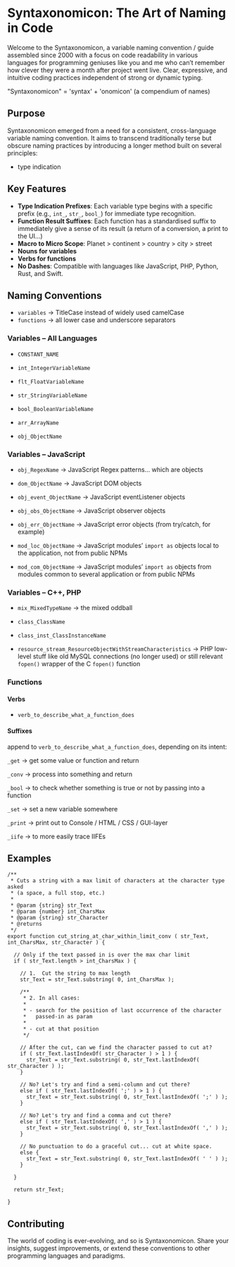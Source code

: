 # Syntaxonomicon: The Art of Naming in Code

Welcome to the Syntaxonomicon, a variable naming convention / guide assembled since 2000 with a focus on code readability in various languages for programming geniuses like you and me who can’t remember how clever they were a month after project went live. Clear, expressive, and intuitive coding practices independent of strong or dynamic typing.

"Syntaxonomicon" = 'syntax' +  'onomicon' (a compendium of names)

## Purpose

Syntaxonomicon emerged from a need for a consistent, cross-language variable naming convention. It aims to transcend traditionally terse but obscure naming practices by introducing a longer method built on several principles:

- type indication

## Key Features

- **Type Indication Prefixes**: Each variable type begins with a specific prefix (e.g., `int_`, `str_`, `bool_`) for immediate type recognition.
- **Function Result Suffixes**: Each function has a standardised suffix to immediately give a sense of its result (a return of a conversion, a print to the UI…)
- **Macro to Micro Scope**: Planet > continent > country > city > street
- **Nouns for variables**
- **Verbs for functions**
- **No Dashes**: Compatible with languages like JavaScript, PHP, Python, Rust, and Swift.

## Naming Conventions

- `variables` → TitleCase instead of widely used camelCase
- `functions` → all lower case and underscore separators

### Variables – All Languages

- `CONSTANT_NAME`

- `int_IntegerVariableName`

- `flt_FloatVariableName`

- `str_StringVariableName`

- `bool_BooleanVariableName`

- `arr_ArrayName`

- `obj_ObjectName`

### Variables – JavaScript

- `obj_RegexName` → JavaScript Regex patterns… which are objects

- `dom_ObjectName` → JavaScript DOM objects

- `obj_event_ObjectName` → JavaScript eventListener objects

- `obj_obs_ObjectName` →	JavaScript observer objects

- `obj_err_ObjectName` → JavaScript error objects (from try/catch, for example)

- `mod_loc_ObjectName` →	JavaScript modules’ `import as` objects local to the application, not from public NPMs

- `mod_com_ObjectName` → JavaScript modules’ `import as` objects from modules common to several application or from public NPMs

### Variables – C++, PHP

- `mix_MixedTypeName` → the mixed oddball

- `class_ClassName`

- `class_inst_ClassInstanceName`

- `resource_stream_ResourceObjectWithStreamCharacteristics` → PHP low-level stuff like old MySQL connections (no longer used) or still relevant `fopen()` wrapper of the C `fopen()` function

### Functions

#### Verbs

- `verb_to_describe_what_a_function_does`

#### Suffixes

append to `verb_to_describe_what_a_function_does`, depending on its intent:

`_get` → get some value or function and return

`_conv` → process into something and return

`_bool` → to check whether something is true or not by passing into a function

`_set` → set a new variable somewhere

`_print` → print out to Console / HTML / CSS / GUI-layer

`_iife` → to more easily trace IIFEs

## Examples

``````JS
/**
 * Cuts a string with a max limit of characters at the character type asked
 * (a space, a full stop, etc.)
 *
 * @param {string} str_Text
 * @param {number} int_CharsMax
 * @param {string} str_Character
 * @returns
 */
export function cut_string_at_char_within_limit_conv ( str_Text, int_CharsMax, str_Character ) {

  // Only if the text passed in is over the max char limit
  if ( str_Text.length > int_CharsMax ) {

    // 1.  Cut the string to max length
    str_Text = str_Text.substring( 0, int_CharsMax );

    /**
     * 2. In all cases:
     *
     * - search for the position of last occurrence of the character
     *   passed-in as param
     *
     * - cut at that position
     */

    // After the cut, can we find the character passed to cut at?
    if ( str_Text.lastIndexOf( str_Character ) > 1 ) {
      str_Text = str_Text.substring( 0, str_Text.lastIndexOf( str_Character ) );
    }

    // No? Let's try and find a semi-column and cut there?
    else if ( str_Text.lastIndexOf( ';' ) > 1 ) {
      str_Text = str_Text.substring( 0, str_Text.lastIndexOf( ';' ) );
    }

    // No? Let's try and find a comma and cut there?
    else if ( str_Text.lastIndexOf( ',' ) > 1 ) {
      str_Text = str_Text.substring( 0, str_Text.lastIndexOf( ',' ) );
    }

    // No punctuation to do a graceful cut... cut at white space.
    else {
      str_Text = str_Text.substring( 0, str_Text.lastIndexOf( ' ' ) );
    }

  }

  return str_Text;

}
``````


## Contributing

The world of coding is ever-evolving, and so is Syntaxonomicon. Share your insights, suggest improvements, or extend these conventions to other programming languages and paradigms.
